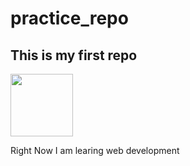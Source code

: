 # practice_repo
## This is my first repo
<img src="https://cdn.vectorstock.com/i/500p/46/77/person-gray-photo-placeholder-girl-material-design-vector-23804677.jpg" width="100px">
<p>Right Now I am learing web development</p>
